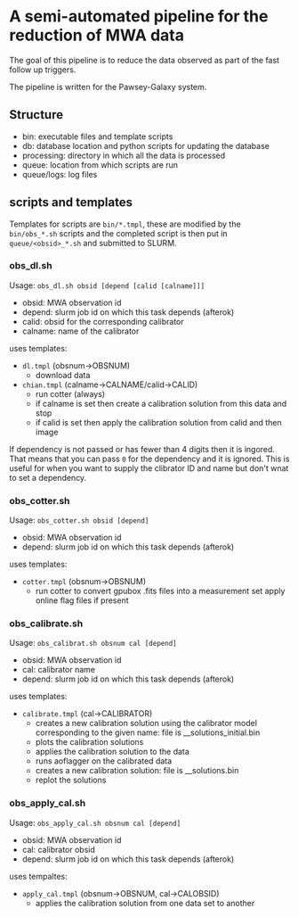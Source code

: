 # A semi-automated pipeline for the reduction of MWA data

The goal of this pipeline is to reduce the data observed as part of the fast
follow up triggers.

The pipeline is written for the Pawsey-Galaxy system.

## Structure
- bin: executable files and template scripts
- db: database location and python scripts for updating the database
- processing: directory in which all the data is processed
- queue: location from which scripts are run
- queue/logs: log files

## scripts and templates
Templates for scripts are `bin/*.tmpl`, these are modified by the `bin/obs_*.sh` scripts and the completed script is then put in `queue/<obsid>_*.sh` and submitted to SLURM.

### obs_dl.sh
Usage: `obs_dl.sh obsid [depend [calid [calname]]]`
- obsid: MWA observation id
- depend: slurm job id on which this task depends (afterok)
- calid: obsid for the corresponding calibrator
- calname: name of the calibrator

uses templates: 
- `dl.tmpl` (obsnum->OBSNUM) 
  - download data
- `chian.tmpl` (calname->CALNAME/calid->CALID)
  - run cotter (always)
  - if calname is set then create a calibration solution from this data and stop
  - if calid is set then apply the calibration solution from calid and then image

If dependency is not passed or has fewer than 4 digits then it is ingored.
That means that you can pass `0` for the dependency and it is ignored.
This is useful for when you want to supply the clibrator ID and name but don't wnat to set a dependency.

### obs_cotter.sh
Usage: `obs_cotter.sh obsid [depend]`
- obsid: MWA observation id
- depend: slurm job id on which this task depends (afterok)

uses templates:
- `cotter.tmpl` (obsnum->OBSNUM)
  - run cotter to convert gpubox .fits files into a measurement set apply online flag files if present
  
 ### obs_calibrate.sh
 Usage: `obs_calibrat.sh obsnum cal [depend]`
- obsid: MWA observation id
- cal: calibrator name
- depend: slurm job id on which this task depends (afterok)

uses templates:
- `calibrate.tmpl` (cal->CALIBRATOR)
  - creates a new calibration solution using the calibrator model corresponding to the given name: file is <obsnum>_<calmodel>_solutions_initial.bin
  - plots the calibration solutions
  - applies the calibration solution to the data
  - runs aoflagger on the calibrated data
  - creates a new calibration solution: file is <obsnum>_<calmodel>_solutions.bin
  - replot the solutions
  
### obs_apply_cal.sh
Usage: `obs_apply_cal.sh obsnum cal [depend]`
- obsid: MWA observation id
- cal: calibrator obsid
- depend: slurm job id on which this task depends (afterok)

uses tempaltes:
- `apply_cal.tmpl` (obsnum->OBSNUM, cal->CALOBSID)
  - applies the calibration solution from one data set to another


